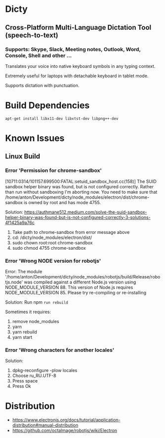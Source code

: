 # Dicty
## Cross-Platform Multi-Language Dictation Tool (speech-to-text)

### Supports: Skype, Slack, Meeting notes, Outlook, Word, Console, Shell and other ...

Translates your voice into native keyboard symbols in any typing context.

Extremely useful for laptops with detachable keyboard in tablet mode.

Supports dictation with punctuation.

# Build Dependencies

`apt-get install libx11-dev libxtst-dev libpng++-dev`

# Known Issues
## Linux Build

### Error 'Permission for chrome-sandbox'
[10711:0314/101157.699500:FATAL:setuid_sandbox_host.cc(158)] The SUID sandbox helper binary was found, but is not configured correctly. Rather than run without sandboxing I'm aborting now. You need to make sure that /home/anton/Development/dicty/node_modules/electron/dist/chrome-sandbox is owned by root and has mode 4755.

Solution: https://authmane512.medium.com/solve-the-suid-sandbox-helper-binary-was-found-but-is-not-configured-correctly-3-solutions-4f1425a9a76c

1. Take path to chrome-sandbox from error message above
2. cd: /dicty/node_modules/electron/dist/
3. sudo chown root:root chrome-sandbox
4. sudo chmod 4755 chrome-sandbox

### Error 'Wrong NODE version for robotjs'
Error: The module '/home/anton/Development/dicty/node_modules/robotjs/build/Release/robotjs.node'
was compiled against a different Node.js version using
NODE_MODULE_VERSION 88. This version of Node.js requires
NODE_MODULE_VERSION 85. Please try re-compiling or re-installing

Solution: Run npm `run rebuild`

Sometimes it requires:
1. remove node_modules
2. yarn
3. yarn rebuild
4. yarn start


### Error 'Wrong characters for another locales'
Solution:
1. dpkg-reconfigure -plow locales
2. Choose ru_RU.UTF-8
3. Press space
4. Press Ok

# Distribution
* https://www.electronjs.org/docs/tutorial/application-distribution#manual-distribution
* https://github.com/octalmage/robotjs/wiki/Electron
